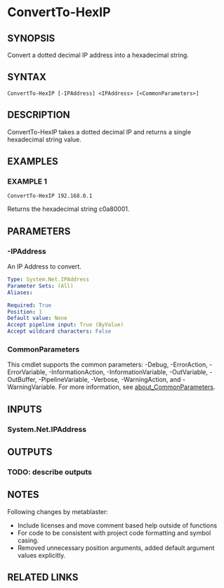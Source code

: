 ﻿---
external help file: Project.AllPlatforms.IP-help.xml
Module Name: Project.AllPlatforms.IP
online version: https://github.com/metablaster/WindowsFirewallRuleset/blob/develop/Modules/Project.AllPlatforms.IP/Help/en-US/ConvertTo-HexIP.md
schema: 2.0.0
---

# ConvertTo-HexIP

## SYNOPSIS

Convert a dotted decimal IP address into a hexadecimal string.

## SYNTAX

```none
ConvertTo-HexIP [-IPAddress] <IPAddress> [<CommonParameters>]
```

## DESCRIPTION

ConvertTo-HexIP takes a dotted decimal IP and returns a single hexadecimal string value.

## EXAMPLES

### EXAMPLE 1

```none
ConvertTo-HexIP 192.168.0.1
```

Returns the hexadecimal string c0a80001.

## PARAMETERS

### -IPAddress

An IP Address to convert.

```yaml
Type: System.Net.IPAddress
Parameter Sets: (All)
Aliases:

Required: True
Position: 1
Default value: None
Accept pipeline input: True (ByValue)
Accept wildcard characters: False
```

### CommonParameters

This cmdlet supports the common parameters: -Debug, -ErrorAction, -ErrorVariable, -InformationAction, -InformationVariable, -OutVariable, -OutBuffer, -PipelineVariable, -Verbose, -WarningAction, and -WarningVariable. For more information, see [about_CommonParameters](http://go.microsoft.com/fwlink/?LinkID=113216).

## INPUTS

### System.Net.IPAddress

## OUTPUTS

### TODO: describe outputs

## NOTES

Following changes by metablaster:
- Include licenses and move comment based help outside of functions
- For code to be consistent with project code formatting and symbol casing.
- Removed unnecessary position arguments, added default argument values explicitly.

## RELATED LINKS

